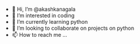 - 👋 Hi, I’m @akashkanagala
- 👀 I’m interested in coding 
- 🌱 I’m currently learning python
- 💞️ I’m looking to collaborate on projects on python
- 📫 How to reach me ...

<!---
akashkanagala/akashkanagala is a ✨ special ✨ repository because its `README.md` (this file) appears on your GitHub profile.
You can click the Preview link to take a look at your changes.
--->
